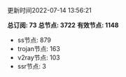 更新时间2022-07-14 13:56:21

**总订阅: 73**
**总节点: 3722**
**有效节点: 1148**
- ss节点: 879
- trojan节点: 163
- v2ray节点: 103
- ssr节点: 3
